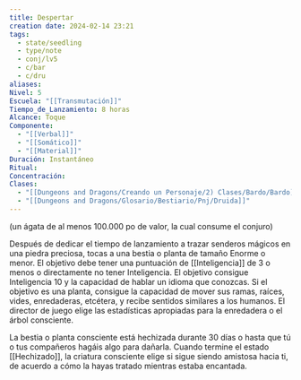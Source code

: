 ```yaml
---
title: Despertar
creation date: 2024-02-14 23:21
tags:
  - state/seedling
  - type/note
  - conj/lv5
  - c/bar
  - c/dru
aliases: 
Nivel: 5
Escuela: "[[Transmutación]]"
Tiempo_de_Lanzamiento: 8 horas
Alcance: Toque
Componente:
  - "[[Verbal]]"
  - "[[Somático]]"
  - "[[Material]]"
Duración: Instantáneo
Ritual: 
Concentración: 
Clases:
  - "[[Dungeons and Dragons/Creando un Personaje/2) Clases/Bardo/Bardo]]"
  - "[[Dungeons and Dragons/Glosario/Bestiario/Pnj/Druida]]"
---
```

(un ágata de al menos 100.000 po de valor, la cual consume el conjuro)

Después de dedicar el tiempo de lanzamiento a trazar senderos mágicos en una piedra preciosa, tocas a una bestia o planta de tamaño Enorme o menor. El objetivo debe tener una puntuación de [[Inteligencia]] de 3 o menos o directamente no tener Inteligencia. El objetivo consigue Inteligencia 10 y la capacidad de hablar un idioma que conozcas. Si el objetivo es una planta, consigue la capacidad de mover sus ramas, raíces, vides, enredaderas, etcétera, y recibe sentidos similares a los humanos. El director de juego elige las estadísticas apropiadas para la enredadera o el árbol consciente.

La bestia o planta consciente está hechizada durante 30 días o hasta que tú o tus compañeros hagáis algo para dañarla. Cuando termine el estado [[Hechizado]], la criatura consciente elige si sigue siendo amistosa hacia ti, de acuerdo a cómo la hayas tratado mientras estaba encantada.